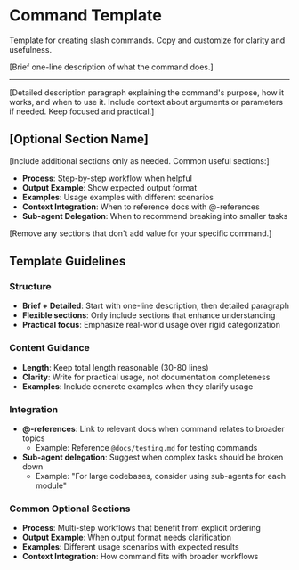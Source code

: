 # Command Template

Template for creating slash commands. Copy and customize for clarity and usefulness.

<command-template>

[Brief one-line description of what the command does.]

---

[Detailed description paragraph explaining the command's purpose, how it works, and when to use it. Include context about arguments or parameters if needed. Keep focused and practical.]

## [Optional Section Name]

[Include additional sections only as needed. Common useful sections:]

- **Process**: Step-by-step workflow when helpful
- **Output Example**: Show expected output format
- **Examples**: Usage examples with different scenarios
- **Context Integration**: When to reference docs with @-references
- **Sub-agent Delegation**: When to recommend breaking into smaller tasks

[Remove any sections that don't add value for your specific command.]

</command-template>

## Template Guidelines

### Structure

- **Brief + Detailed**: Start with one-line description, then detailed paragraph
- **Flexible sections**: Only include sections that enhance understanding
- **Practical focus**: Emphasize real-world usage over rigid categorization

### Content Guidance

- **Length**: Keep total length reasonable (30-80 lines)
- **Clarity**: Write for practical usage, not documentation completeness
- **Examples**: Include concrete examples when they clarify usage

### Integration

- **@-references**: Link to relevant docs when command relates to broader topics
  - Example: Reference `@docs/testing.md` for testing commands
- **Sub-agent delegation**: Suggest when complex tasks should be broken down
  - Example: "For large codebases, consider using sub-agents for each module"

### Common Optional Sections

- **Process**: Multi-step workflows that benefit from explicit ordering
- **Output Example**: When output format needs clarification
- **Examples**: Different usage scenarios with expected results
- **Context Integration**: How command fits with broader workflows
